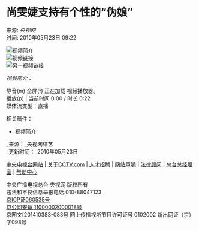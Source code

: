 # 尚雯婕支持有个性的“伪娘”

来源: _央视网_  
时间: 2010年05月23日 09:22  

![视频简介](//p1.img.cctvpic.com/photoAlbum/page/performance/img/2016/1/24/1453630738760_548.jpg)  
![视频链接](//p1.img.cctvpic.com/photoAlbum/page/performance/img/2016/1/24/1453630746885_635.jpg)  
![另一视频链接](//p1.img.cctvpic.com/photoAlbum/page/performance/img/2016/1/24/1453630752952_775.jpg)

_视频简介：_

静音(m) 全屏(f) 正在加载 视频播放器。  
播放(p) | 当前时间 0:00 / 时长 0:22  
媒体流类型：直播  

相关稿件：

- 视频简介

_来源：_央视网综艺  
_更新时间：_2010年05月23日  

[中央电视台网站](http://www.cctv.cn/) | [关于CCTV.com](https://www.cctv.com/special/guanyunew/PAGE1381886879510187/index.shtml) | [人才招聘](http://career.cntv.cn/) | [网站声明](https://www.cctv.com/special/guanyunew/PAGE13818868795101878/index.shtml) | [法律顾问](https://www.cctv.com/special/guanyunew/PAGE13818868795101879/index.shtml) | [总台总经理室](https://1118.cctv.com/chinese/index.shtml) | [帮助中心](https://help.cctv.com)

中央广播电视总台  央视网  版权所有  
违法和不良信息举报电话:010-88047123  
[京ICP证060535号](https://beian.miit.gov.cn/)  
[京公网安备 11000002000018号](http://www.beian.gov.cn/portal/registerSystemInfo?recordcode=11000002000018)  
京网文\[2014\]0383-083号 网上传播视听节目许可证号 0102002 新出网证（京）字098号
<!-- tcd_original_link https://ent.cctv.com/2010/05/23/VIDE1355615758848134.shtml -->
